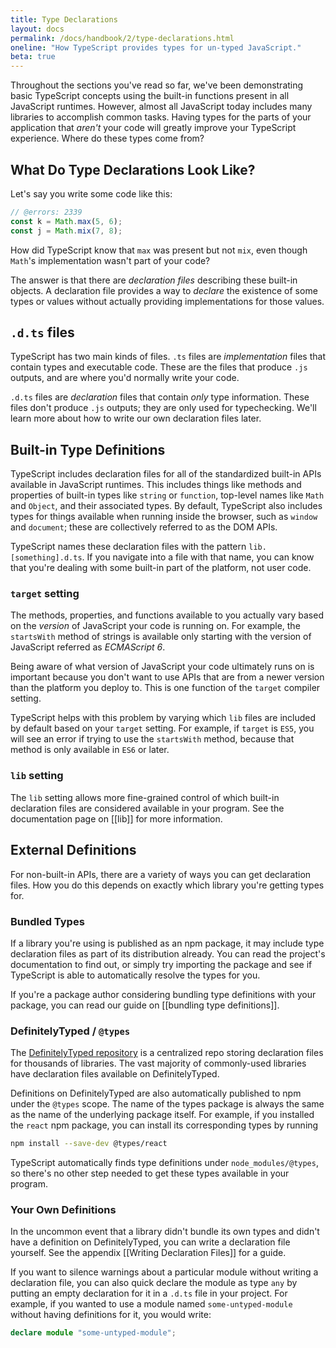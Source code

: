 ```yaml
---
title: Type Declarations
layout: docs
permalink: /docs/handbook/2/type-declarations.html
oneline: "How TypeScript provides types for un-typed JavaScript."
beta: true
---
```


Throughout the sections you've read so far, we've been demonstrating basic TypeScript concepts using the built-in functions present in all JavaScript runtimes.
However, almost all JavaScript today includes many libraries to accomplish common tasks.
Having types for the parts of your application that _aren't_ your code will greatly improve your TypeScript experience.
Where do these types come from?

## What Do Type Declarations Look Like?

Let's say you write some code like this:

```ts twoslash
// @errors: 2339
const k = Math.max(5, 6);
const j = Math.mix(7, 8);
```

How did TypeScript know that `max` was present but not `mix`, even though `Math`'s implementation wasn't part of your code?

The answer is that there are _declaration files_ describing these built-in objects.
A declaration file provides a way to _declare_ the existence of some types or values without actually providing implementations for those values.

## `.d.ts` files

TypeScript has two main kinds of files.
`.ts` files are _implementation_ files that contain types and executable code.
These are the files that produce `.js` outputs, and are where you'd normally write your code.

`.d.ts` files are _declaration_ files that contain _only_ type information.
These files don't produce `.js` outputs; they are only used for typechecking.
We'll learn more about how to write our own declaration files later.

## Built-in Type Definitions

TypeScript includes declaration files for all of the standardized built-in APIs available in JavaScript runtimes.
This includes things like methods and properties of built-in types like `string` or `function`, top-level names like `Math` and `Object`, and their associated types.
By default, TypeScript also includes types for things available when running inside the browser, such as `window` and `document`; these are collectively referred to as the DOM APIs.

TypeScript names these declaration files with the pattern `lib.[something].d.ts`.
If you navigate into a file with that name, you can know that you're dealing with some built-in part of the platform, not user code.

### `target` setting

The methods, properties, and functions available to you actually vary based on the _version_ of JavaScript your code is running on.
For example, the `startsWith` method of strings is available only starting with the version of JavaScript referred as _ECMAScript 6_.

Being aware of what version of JavaScript your code ultimately runs on is important because you don't want to use APIs that are from a newer version than the platform you deploy to.
This is one function of the `target` compiler setting.

TypeScript helps with this problem by varying which `lib` files are included by default based on your `target` setting.
For example, if `target` is `ES5`, you will see an error if trying to use the `startsWith` method, because that method is only available in `ES6` or later.

### `lib` setting

The `lib` setting allows more fine-grained control of which built-in declaration files are considered available in your program.
See the documentation page on [[lib]] for more information.

## External Definitions

For non-built-in APIs, there are a variety of ways you can get declaration files.
How you do this depends on exactly which library you're getting types for.

### Bundled Types

If a library you're using is published as an npm package, it may include type declaration files as part of its distribution already.
You can read the project's documentation to find out, or simply try importing the package and see if TypeScript is able to automatically resolve the types for you.

If you're a package author considering bundling type definitions with your package, you can read our guide on [[bundling type definitions]].

### DefinitelyTyped / `@types`

The [DefinitelyTyped repository](https://github.com/DefinitelyTyped/DefinitelyTyped/) is a centralized repo storing declaration files for thousands of libraries.
The vast majority of commonly-used libraries have declaration files available on DefinitelyTyped.

Definitions on DefinitelyTyped are also automatically published to npm under the `@types` scope.
The name of the types package is always the same as the name of the underlying package itself.
For example, if you installed the `react` npm package, you can install its corresponding types by running

```sh
npm install --save-dev @types/react
```

TypeScript automatically finds type definitions under `node_modules/@types`, so there's no other step needed to get these types available in your program.

### Your Own Definitions

In the uncommon event that a library didn't bundle its own types and didn't have a definition on DefinitelyTyped, you can write a declaration file yourself.
See the appendix [[Writing Declaration Files]] for a guide.

If you want to silence warnings about a particular module without writing a declaration file, you can also quick declare the module as type `any` by putting an empty declaration for it in a `.d.ts` file in your project.
For example, if you wanted to use a module named `some-untyped-module` without having definitions for it, you would write:

```ts twoslash
declare module "some-untyped-module";
```
